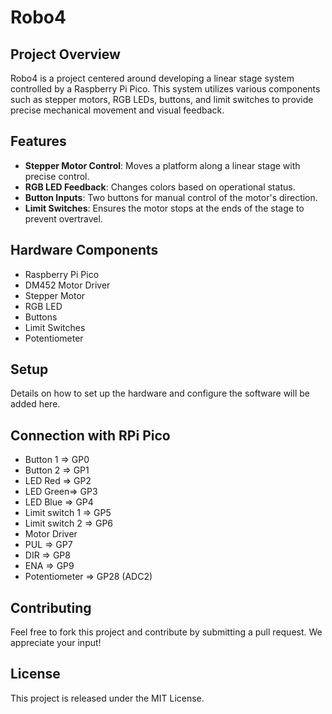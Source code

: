 # Robo4

## Project Overview

Robo4 is a project centered around developing a linear stage system controlled by a Raspberry Pi Pico. This system utilizes various components such as stepper motors, RGB LEDs, buttons, and limit switches to provide precise mechanical movement and visual feedback.

## Features

- **Stepper Motor Control**: Moves a platform along a linear stage with precise control.
- **RGB LED Feedback**: Changes colors based on operational status.
- **Button Inputs**: Two buttons for manual control of the motor's direction.
- **Limit Switches**: Ensures the motor stops at the ends of the stage to prevent overtravel.

## Hardware Components

- Raspberry Pi Pico
- DM452 Motor Driver
- Stepper Motor
- RGB LED
- Buttons
- Limit Switches
- Potentiometer

## Setup

Details on how to set up the hardware and configure the software will be added here.

## Connection with RPi Pico

- Button 1 => GP0
- Button 2 => GP1
- LED Red  => GP2
- LED Green=> GP3
- LED Blue => GP4
- Limit switch 1 => GP5
- Limit switch 2 => GP6
- Motor Driver
 - PUL => GP7
 - DIR => GP8
 - ENA => GP9
- Potentiometer => GP28 (ADC2)

## Contributing

Feel free to fork this project and contribute by submitting a pull request. We appreciate your input!

## License

This project is released under the MIT License.
